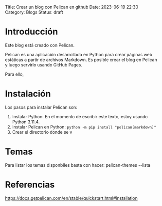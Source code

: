 Title: Crear un blog con Pelican en github
Date: 2023-06-19 22:30
Category: Blogs
Status: draft

# Introducción

Este blog está creado con Pelican.

Pelican es una aplicación desarrollada en Python para crear páginas web estáticas a partir de archivos Markdown.
Es posible crear el blog en Pelican y luego servirlo usando GitHub Pages.

Para ello, 


# Instalación

Los pasos para instalar Pelican son:

1. Instalar Python. En el momento de escribir este texto, estoy usando Python 3.11.4.
1. Instalar Pelican en Python: ```python -m pip install "pelican[markdown]"```
1. Crear el directorio donde se v


# Temas

Para listar los temas disponbiles basta con hacer:
pelican-themes --lista



# Referencias
https://docs.getpelican.com/en/stable/quickstart.html#installation
